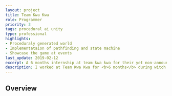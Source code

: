 ```yaml
---
layout: project
title: Team Kwa Kwa
role: Programmer
priority: 3
tags: procedural ai unity
type: professional
highlights: 
- Proceduraly generated world
- Implementataion of pathfinding and state machine
- Showcase the game at events
last_update: 2019-02-12
excerpt: A 6 months internship at team kwa kwa for their yet non-announced game.
description: I worked at Team Kwa Kwa for <b>6 months</b> during witch I had the opportunity to have a insigth view of the indi Swiss's industry. If it was for me an opportunity to improve my skills with AI and PCG, it was my first going to some events like the <b>Nordic Game Conference</b> with the Swiss's delegation.
---
```


## Overview

